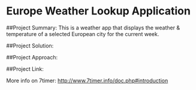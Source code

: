 # Europe Weather Lookup Application

##Project Summary:
This is a weather app that displays the weather &amp; temperature of a selected European city for the current week.

##Project Solution:

##Project Approach:

##Project Link:

More info on 7timer: http://www.7timer.info/doc.php#introduction
